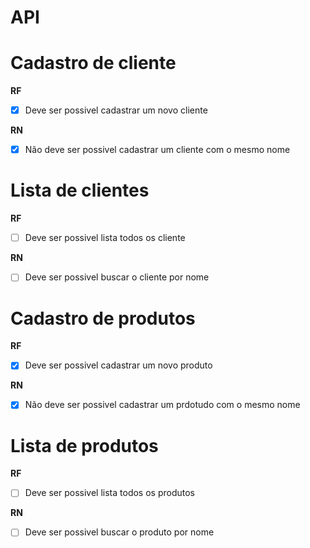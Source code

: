 # API

# Cadastro de cliente
**RF**
* [x] Deve ser possivel cadastrar um novo cliente

**RN**
* [x] Não deve ser possivel cadastrar um cliente com o mesmo nome

# Lista de clientes
**RF**
* [ ] Deve ser possivel lista todos os cliente

**RN**
* [ ] Deve ser possivel buscar o cliente por nome

# Cadastro de produtos
**RF**
* [x] Deve ser possivel cadastrar um novo produto

**RN**
* [x] Não deve ser possivel cadastrar um prdotudo com o mesmo nome

# Lista de produtos
**RF**
* [ ] Deve ser possivel lista todos os produtos

**RN**
* [ ] Deve ser possivel buscar o produto por nome